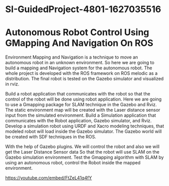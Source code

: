 # SI-GuidedProject-4801-1627035516
# Autonomous Robot Control Using GMapping And Navigation On ROS

Environment Mapping and Navigation is a technique to move an autonomous robot in an unknown environment. So here we are going to build a mapping and Navigation system for the autonomous robot. The whole project is developed with the ROS framework on ROS melodic as a distribution. The final robot is tested on the Gazebo simulator and visualized in rviz.

Build a robot application that communicates with the robot so that the control of the robot will be done using robot application. Here we are going to use a Gmapping package for SLAM technique in the Gazebo and Rviz. The static environment map will be created with the Laser distance sensor input from  the simulated environment. Build a Simulation application that communicates with the Robot application, Gazebo simulator, and Rviz. Develop a simulation robot using URDF and Xacro modeling techniques, that modeled robot will load inside the Gazebo simulator. The Gazebo world will be created with SDF techniques in the ROS.

With the help of Gazebo plugins. We will control the robot and also we will get the Laser Distance Sensor data So that the robot will use SLAM on the Gazebo simulation environment. Test the Gmapping algorithm with SLAM by using an autonomous robot, control the Robot inside the mapped environment.

https://youtube.com/embed/FtZeL41q4fY

